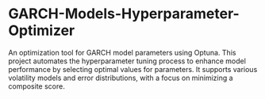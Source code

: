 # GARCH-Models-Hyperparameter-Optimizer
An optimization tool for GARCH model parameters using Optuna. This project automates the hyperparameter tuning process to enhance model performance by selecting optimal values for parameters. It supports various volatility models and error distributions, with a focus on minimizing a composite score.
